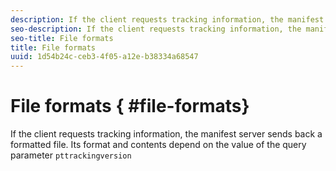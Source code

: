 ```yaml
---
description: If the client requests tracking information, the manifest server sends back a formatted file. Its format and contents depend on the value of the query parameter pttrackingversion
seo-description: If the client requests tracking information, the manifest server sends back a formatted file. Its format and contents depend on the value of the query parameter pttrackingversion
seo-title: File formats
title: File formats
uuid: 1d54b24c-ceb3-4f05-a12e-b38334a68547
---
```


# File formats { #file-formats}

If the client requests tracking information, the manifest server sends back a formatted file. Its format and contents depend on the value of the query parameter `pttrackingversion`

